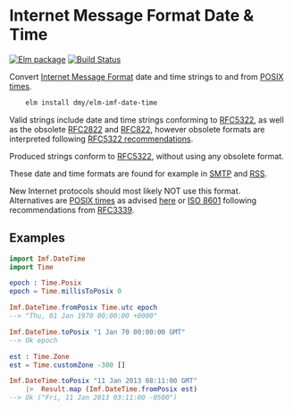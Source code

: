 # **Internet Message Format** Date & Time
 [![Elm package](https://img.shields.io/elm-package/v/dmy/elm-imf-date-time.svg)](https://package.elm-lang.org/packages/dmy/elm-imf-date-time/latest/) [![Build Status](https://travis-ci.com/dmy/elm-imf-date-time.svg?branch=master)](https://travis-ci.com/dmy/elm-imf-date-time)

Convert
[Internet Message Format](https://tools.ietf.org/html/rfc5322#section-3.3)
date and time strings to and from 
[POSIX times](https://package.elm-lang.org/packages/elm/time/latest/Time#Posix).

```sh
    elm install dmy/elm-imf-date-time
```

Valid strings include date and time strings conforming to
[RFC5322](https://tools.ietf.org/html/rfc5322#section-3.3),
as well as the obsolete
[RFC2822](https://tools.ietf.org/html/rfc2822#section-3.3)
and
[RFC822](https://www.w3.org/Protocols/rfc822/#z28), however obsolete formats
are interpreted following 
[RFC5322 recommendations](https://tools.ietf.org/html/rfc5322#section-4.3).

Produced strings conform to
[RFC5322](https://tools.ietf.org/html/rfc5322#section-3.3),
without using any
obsolete format.

These date and time formats are found for example in
[SMTP](https://tools.ietf.org/html/rfc5321) and
[RSS](http://www.rssboard.org/rss-specification).

New Internet protocols should most likely NOT use this format.  
Alternatives are
[POSIX times](https://package.elm-lang.org/packages/elm/time/latest/Time#Posix)
as advised
[here](https://package.elm-lang.org/packages/rtfeldman/elm-iso8601-date-strings/latest/)
or
[ISO 8601](https://www.iso.org/iso-8601-date-and-time-format.html)
following recommendations from 
[RFC3339](https://tools.ietf.org/html/rfc3339).

## Examples

```elm
import Imf.DateTime
import Time

epoch : Time.Posix
epoch = Time.millisToPosix 0

Imf.DateTime.fromPosix Time.utc epoch
--> "Thu, 01 Jan 1970 00:00:00 +0000"

Imf.DateTime.toPosix "1 Jan 70 00:00:00 GMT"
--> Ok epoch

est : Time.Zone
est = Time.customZone -300 []

Imf.DateTime.toPosix "11 Jan 2013 08:11:00 GMT"
    |>  Result.map (Imf.DateTime.fromPosix est)
--> Ok ("Fri, 11 Jan 2013 03:11:00 -0500")
```
